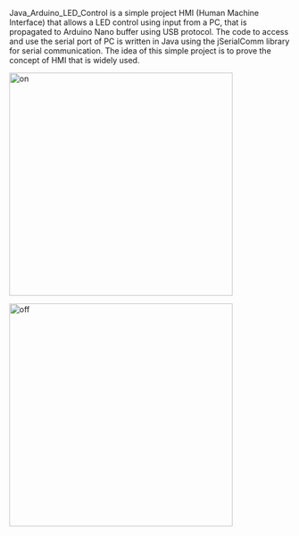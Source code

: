Java_Arduino_LED_Control is a simple project HMI (Human Machine Interface) that allows a LED control using input from a PC, that is propagated to Arduino Nano buffer using USB protocol.
The code to access and use the serial port of PC is written in Java using the jSerialComm library for serial communication.
The idea of this simple project is to prove the concept of HMI that is widely used.

![on](https://github.com/EronaIslami/Java_Arduino_LED_Control/assets/132479567/bf6804b3-631a-40c6-a8e2-b366cae13536)



![off](https://github.com/EronaIslami/Java_Arduino_LED_Control/assets/132479567/f060a9d8-c179-4eea-bd99-3721972dc463)

<style>
  img {
    width: 400px; /* or any other dimensions */
    height: 400px;
  }
</style>





